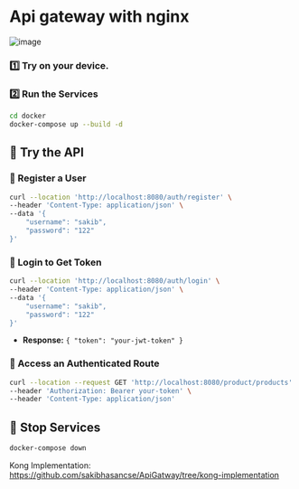 ﻿# Api gateway with nginx
![image](https://github.com/user-attachments/assets/e137f947-229a-4b18-89f4-c1259372aff8)

### 1️⃣ Try on your device.

### 2️⃣ Run the Services

```sh
cd docker
docker-compose up --build -d
```

## 🚀 Try the API
### 🔹 Register a User
```sh
curl --location 'http://localhost:8080/auth/register' \
--header 'Content-Type: application/json' \
--data '{
    "username": "sakib",
    "password": "122"
}'
```

### 🔹 Login to Get Token
```sh
curl --location 'http://localhost:8080/auth/login' \
--header 'Content-Type: application/json' \
--data '{
    "username": "sakib",
    "password": "122"
}'
```
- **Response:** `{ "token": "your-jwt-token" }`

### 🔹 Access an Authenticated Route
```sh
curl --location --request GET 'http://localhost:8080/product/products' \
--header 'Authorization: Bearer your-token' \
--header 'Content-Type: application/json'
```

## 🛑 Stop Services
```sh
docker-compose down
```
Kong Implementation: https://github.com/sakibhasancse/ApiGatway/tree/kong-implementation
